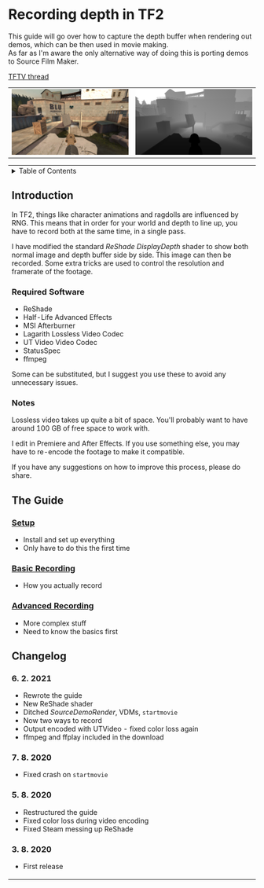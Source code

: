 # Recording depth in TF2

This guide will go over how to capture the depth buffer when rendering out demos,
which can be then used in movie making.  
As far as I'm aware the only alternative way of doing this
is porting demos to Source Film Maker.

[TFTV thread](https://www.teamfortress.tv/56706/how-to-record-depth)

<table>
<td><div style="text-align:center">
<img src="guide/images/exaple-world.png"/>
</td></div>
<td><div style="text-align:center">
<img src="guide/images/exaple-depth.png"/>
</td></div>
</table>

<table><tbody><tr>
<td><details><summary>Table of Contents</summary>

- [Recording depth in TF2](#recording-depth-in-tf2)
	- [Introduction](#introduction)
		- [Required Software](#required-software)
		- [Notes](#notes)
	- [The Guide](#the-guide)
		- [Setup](#setup)
		- [Basic Recording](#basic-recording)
		- [Advanced Recording](#advanced-recording)
	- [Changelog](#changelog)
		- [6. 2. 2021](#6-2-2021)
		- [7. 8. 2020](#7-8-2020)
		- [5. 8. 2020](#5-8-2020)
		- [3. 8. 2020](#3-8-2020)

</details>

## Introduction

In TF2, things like character animations and ragdolls are influenced by RNG.
This means that in order for your world and depth to line up,
you have to record both at the same time, in a single pass.

I have modified the standard _ReShade_ _DisplayDepth_ shader to show both
normal image and depth buffer side by side.
This image can then be recorded. Some extra tricks are used to control
the resolution and framerate of the footage.

### Required Software

- ReShade
- Half-Life Advanced Effects
- MSI Afterburner
- Lagarith Lossless Video Codec
- UT Video Video Codec
- StatusSpec
- ffmpeg

Some can be substituted, but I suggest you use these to avoid any unnecessary issues.

### Notes

Lossless video takes up quite a bit of space.
You'll probably want to have around 100 GB of free space to work with. 

I edit in Premiere and After Effects. If you use something else,
you may have to re-encode the footage to make it compatible.

If you have any suggestions on how to improve this process, please do share.

## The Guide

### [Setup](guide/setup.md)
- Install and set up everything
- Only have to do this the first time

### [Basic Recording](guide/basic-recording.md)
- How you actually record

### [Advanced Recording](guide/advanced-recording.md)
- More complex stuff
- Need to know the basics first

## Changelog

### 6. 2. 2021
- Rewrote the guide
- New ReShade shader
- Ditched _SourceDemoRender_, VDMs, `startmovie`
- Now two ways to record
- Output encoded with UTVideo - fixed color loss again
- ffmpeg and ffplay included in the download

### 7. 8. 2020
- Fixed crash on `startmovie`

### 5. 8. 2020
- Restructured the guide
- Fixed color loss during video encoding
- Fixed Steam messing up ReShade

### 3. 8. 2020
- First release
